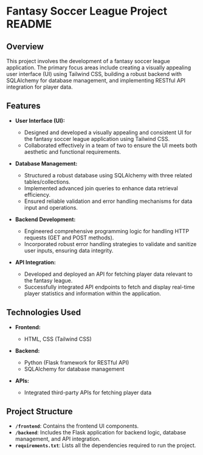 # Fantasy Soccer League Project README

## Overview

This project involves the development of a fantasy soccer league application. The primary focus areas include creating a visually appealing user interface (UI) using Tailwind CSS, building a robust backend with SQLAlchemy for database management, and implementing RESTful API integration for player data.

## Features

- **User Interface (UI):**
  - Designed and developed a visually appealing and consistent UI for the fantasy soccer league application using Tailwind CSS.
  - Collaborated effectively in a team of two to ensure the UI meets both aesthetic and functional requirements.

- **Database Management:**
  - Structured a robust database using SQLAlchemy with three related tables/collections.
  - Implemented advanced join queries to enhance data retrieval efficiency.
  - Ensured reliable validation and error handling mechanisms for data input and operations.

- **Backend Development:**
  - Engineered comprehensive programming logic for handling HTTP requests (GET and POST methods).
  - Incorporated robust error handling strategies to validate and sanitize user inputs, ensuring data integrity.
  
- **API Integration:**
  - Developed and deployed an API for fetching player data relevant to the fantasy league.
  - Successfully integrated API endpoints to fetch and display real-time player statistics and information within the application.

## Technologies Used

- **Frontend:**
  - HTML, CSS (Tailwind CSS)

- **Backend:**
  - Python (Flask framework for RESTful API)
  - SQLAlchemy for database management

- **APIs:**
  - Integrated third-party APIs for fetching player data

## Project Structure

- **`/frontend`**: Contains the frontend UI components.
- **`/backend`**: Includes the Flask application for backend logic, database management, and API integration.
- **`requirements.txt`**: Lists all the dependencies required to run the project.
